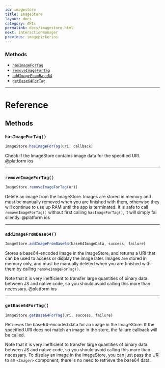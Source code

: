 ```yaml
---
id: imagestore
title: ImageStore
layout: docs
category: APIs
permalink: docs/imagestore.html
next: interactionmanager
previous: imagepickerios
---
```




### Methods

- [`hasImageForTag`](docs/imagestore.html#hasimagefortag)
- [`removeImageForTag`](docs/imagestore.html#removeimagefortag)
- [`addImageFromBase64`](docs/imagestore.html#addimagefrombase64)
- [`getBase64ForTag`](docs/imagestore.html#getbase64fortag)




---

# Reference

## Methods

### `hasImageForTag()`

```javascript
ImageStore.hasImageForTag(uri, callback)
```


Check if the ImageStore contains image data for the specified URI.
@platform ios




---

### `removeImageForTag()`

```javascript
ImageStore.removeImageForTag(uri)
```


Delete an image from the ImageStore. Images are stored in memory and
must be manually removed when you are finished with them, otherwise they
will continue to use up RAM until the app is terminated. It is safe to
call `removeImageForTag()` without first calling `hasImageForTag()`, it
will simply fail silently.
@platform ios




---

### `addImageFromBase64()`

```javascript
ImageStore.addImageFromBase64(base64ImageData, success, failure)
```


Stores a base64-encoded image in the ImageStore, and returns a URI that
can be used to access or display the image later. Images are stored in
memory only, and must be manually deleted when you are finished with
them by calling `removeImageForTag()`.

Note that it is very inefficient to transfer large quantities of binary
data between JS and native code, so you should avoid calling this more
than necessary.
@platform ios




---

### `getBase64ForTag()`

```javascript
ImageStore.getBase64ForTag(uri, success, failure)
```


Retrieves the base64-encoded data for an image in the ImageStore. If the
specified URI does not match an image in the store, the failure callback
will be called.

Note that it is very inefficient to transfer large quantities of binary
data between JS and native code, so you should avoid calling this more
than necessary. To display an image in the ImageStore, you can just pass
the URI to an `<Image/>` component; there is no need to retrieve the
base64 data.




